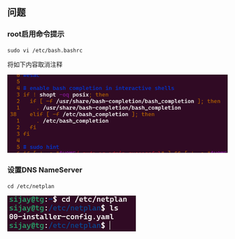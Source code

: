 ## 问题

### root启用命令提示

`sudo vi /etc/bash.bashrc`

将如下内容取消注释

![img.png](img/img.png)

### 设置DNS NameServer

`cd /etc/netplan`

![b7319eea](img/b7319eea.png)




